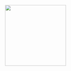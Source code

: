
<div id="header" align="center">
    <img src="https:"https://www.canva.com/design/DAFCjFK1fGI/WXV-P5-98Kay3TShp9EtKQ/view?utm_content=DAFCjFK1fGI&utm_campaign=designshare&utm_medium=link&utm_source=publishsharelink)" width="200"/>
</div>
  
